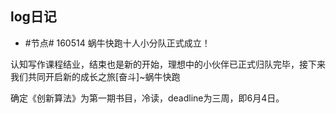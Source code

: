 ## log日记
- #节点# 160514 蜗牛快跑十人小分队正式成立！

认知写作课程结业，结束也是新的开始，理想中的小伙伴已正式归队完毕，接下来我们共同开启新的成长之旅[奋斗]~蜗牛快跑

确定《创新算法》为第一期书目，冷读，deadline为三周，即6月4日。 
